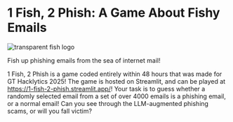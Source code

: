 # 1 Fish, 2 Phish: A Game About Fishy Emails

![transparent fish logo](https://github.com/user-attachments/assets/54a9727d-3a16-4e6b-a8fd-52c3baa98b10)

Fish up phishing emails from the sea of internet mail! 

1 Fish, 2 Phish is a game coded entirely within 48 hours that was made for GT Hacklytics 2025! The game is hosted on Streamlit, and can be played at https://1-fish-2-phish.streamlit.app/! Your task is to guess whether a randomly selected email from a set of over 4000 emails is a phishing email, or a normal email! Can you see through the LLM-augmented phishing scams, or will you fall victim?

